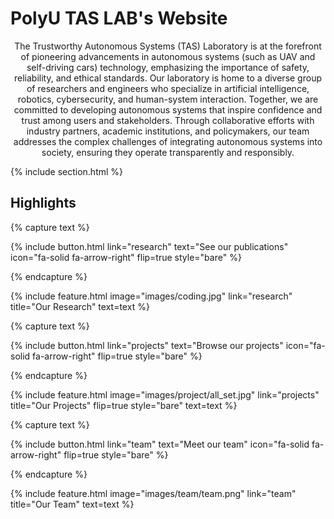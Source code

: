 ---
---

# PolyU TAS LAB's Website
<p align="center">
The Trustworthy Autonomous Systems (TAS) Laboratory is at the forefront of pioneering advancements in autonomous systems (such as UAV and self-driving cars) technology, emphasizing the importance of safety, reliability, and ethical standards. Our laboratory is home to a diverse group of researchers and engineers who specialize in artificial intelligence, robotics, cybersecurity, and human-system interaction. Together, we are committed to developing autonomous systems that inspire confidence and trust among users and stakeholders. Through collaborative efforts with industry partners, academic institutions, and policymakers, our team addresses the complex challenges of integrating autonomous systems into society, ensuring they operate transparently and responsibly.
</p>


{% include section.html %}

## Highlights

{% capture text %}

<!-- **Trustworthiness** **Intelligence**  **Innovation**  **Autonomy** -->

{%
  include button.html
  link="research"
  text="See our publications"
  icon="fa-solid fa-arrow-right"
  flip=true
  style="bare"
%}

{% endcapture %}

{%
  include feature.html
  image="images/coding.jpg"
  link="research"
  title="Our Research"
  text=text
%}

{% capture text %}



{%
  include button.html
  link="projects"
  text="Browse our projects"
  icon="fa-solid fa-arrow-right"
  flip=true
  style="bare"
%}

{% endcapture %}

{%
  include feature.html
  image="images/project/all_set.jpg"
  link="projects"
  title="Our Projects"
  flip=true
  style="bare"
  text=text
%}

{% capture text %}



{%
  include button.html
  link="team"
  text="Meet our team"
  icon="fa-solid fa-arrow-right"
  flip=true
  style="bare"
%}

{% endcapture %}

{%
  include feature.html
  image="images/team/team.png"
  link="team"
  title="Our Team"
  text=text
%}

<script type='text/javascript' id='clustrmaps' src='//cdn.clustrmaps.com/map_v2.js?cl=ffffff&w=a&t=n&d=CmM_RDswnJ2Dr32mHU_bpOf-65JnKL60enMo8jUhdWw&co=224760&cmo=3acc3a&cmn=ff5353&ct=ffffff'></script>